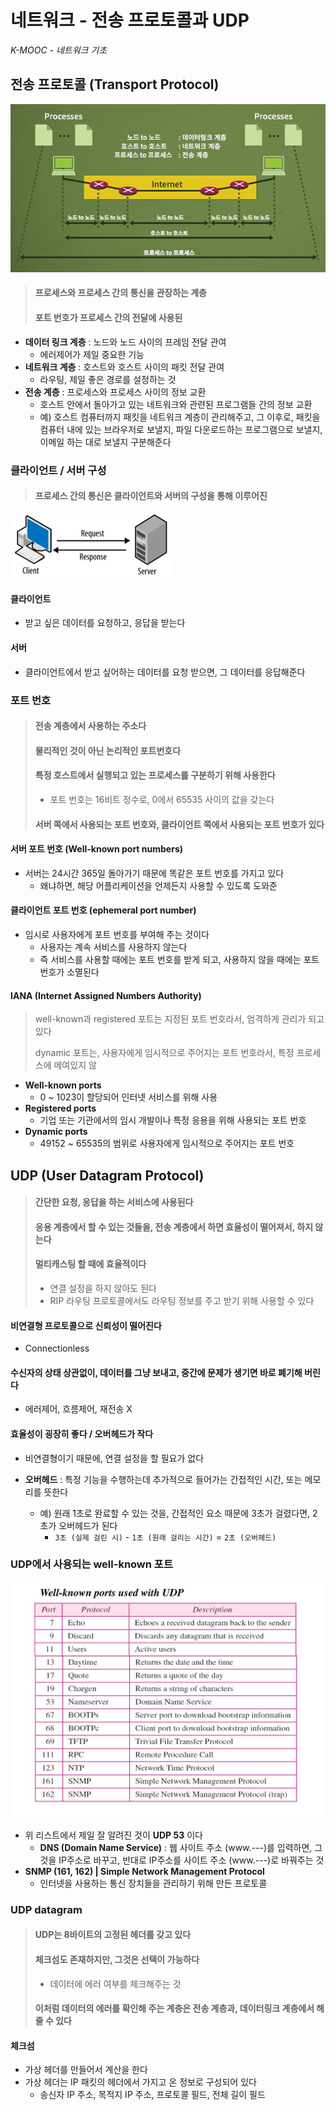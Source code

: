 # 네트워크 - 전송 프로토콜과 UDP

*K-MOOC - 네트워크 기초*



## 전송 프로토콜 (Transport Protocol)

<img src="19_네트워크_전송_프로토콜과_UDP.assets/image-20230201084501693.png" alt="image-20230201084501693" style="zoom: 80%;" />

> #### 프로세스와 프로세스 간의 통신을 관장하는 계층
>
> #### 포트 번호가 프로세스 간의 전달에 사용된

- **데이터 링크 계층** : 노드와 노드 사이의 프레임 전달 관여
  - 에러제어가 제일 중요한 기능
- **네트워크 계층** : 호스트와 호스트 사이의 패킷 전달 관여
  - 라우팅, 제일 좋은 경로를 설정하는 것
- **전송 계층** : 프로세스와 프로세스 사이의 정보 교환 
  - 호스트 안에서 돌아가고 있는 네트워크와 관련된 프로그램들 간의 정보 교환
  - 예) 호스트 컴퓨터까지 패킷을 네트워크 계층이 관리해주고, 그 이후로, 패킷을 컴퓨터 내에 있는 브라우저로 보낼지, 파일 다운로드하는 프로그램으로 보낼지, 이메일 하는 대로 보낼지 구분해준다



### 클라이언트 / 서버 구성

> #### 프로세스 간의 통신은 클라이언트와 서버의 구성을 통해 이루어진

<img src="19_네트워크_전송_프로토콜과_UDP.assets/transport.png" alt="transport" style="zoom: 25%;" />

#### 클라이언트

- 받고 싶은 데이터를 요청하고, 응답을 받는다

#### 서버

- 클라이언트에서 받고 싶어하는 데이터를 요청 받으면, 그 데이터를 응답해준다





### 포트 번호

> #### 전송 계층에서 사용하는 주소다
>
> #### 물리적인 것이 아닌 논리적인 포트번호다
>
> #### 특정 호스트에서 실행되고 있는 프로세스를 구분하기 위해 사용한다
>
> - 포트 번호는 16비트 정수로, 0에서 65535 사이의 값을 갖는다
>
> #### 서버 쪽에서 사용되는 포트 번호와, 클라이언트 쪽에서 사용되는 포트 번호가 있다



#### 서버 포트 번호 (Well-known port numbers)

- 서버는 24시간 365일 돌아가기 때문에 똑같은 포트 번호를 가지고 있다
  - 왜냐하면, 해당 어플리케이션을 언제든지 사용할 수 있도록 도와준



#### 클라이언트 포트 번호 (ephemeral port number)

- 임시로 사용자에게 포트 번호를 부여해 주는 것이다
  - 사용자는 계속 서비스를 사용하지 않는다
  - 즉 서비스를 사용할 때에는 포트 번호를 받게 되고, 사용하지 않을 때에는 포트 번호가 소멸된다



#### IANA (Internet Assigned Numbers Authority)

> well-known과 registered 포트는 지정된 포트 번호라서, 엄격하게 관리가 되고 있다
>
> dynamic 포트는, 사용자에게 임시적으로 주어지는 포트 번호라서, 특정 프로세스에 메여있지 않

- **Well-known ports**
  - 0 ~ 1023이 할당되어 인터넷 서비스를 위해 사용
- **Registered ports**
  - 기업 또는 기관에서의 임시 개발이나 특정 응용을 위해 사용되는 포트 번호
- **Dynamic ports**
  - 49152 ~ 65535의 범위로 사용자에게 임시적으로 주어지는 포트 번호



## UDP (User Datagram Protocol)

> #### 간단한 요청, 응답을 하는 서비스에 사용된다
>
> #### 응용 계층에서 할 수 있는 것들을, 전송 계층에서 하면 효율성이 떨어져서, 하지 않는다
>
> #### 멀티캐스팅 할 때에 효율적이다
>
> - 연결 설정을 하지 않아도 된다
> - RIP 라우팅 프로토콜에서도 라우팅 정보를 주고 받기 위해 사용할 수 있다



#### 비연결형 프로토콜으로 신뢰성이 떨어진다

- Connectionless



#### 수신자의 상태 상관없이, 데이터를 그냥 보내고, 중간에 문제가 생기면 바로 폐기해 버린다

- 에러제어, 흐름제어, 재전송 X



#### 효율성이 굉장히 좋다 / 오버헤드가 작다

- 비연결형이기 때문에, 연결 설정을 할 필요가 없다

- **오버헤드**  :  특정  기능을 수행하는데 추가적으로 들어가는 간접적인 시간, 또는 메모리를 뜻한다
  - 예) 원래 1초로 완료할 수 있는 것을, 간접적인 요소 때문에 3초가 걸렸다면, 2초가 오버헤드가 된다
    - `3초 (실제 걸린 시)` - `1초 (원래 걸리는 시간)` =  `2초 (오버헤드)`



### UDP에서 사용되는 well-known 포트

<img src="19_네트워크_전송_프로토콜과_UDP.assets/transport1.jpg" alt="transport1" style="zoom: 50%;" />

- 위 리스트에서 제일 잘 알려진 것이 **UDP 53** 이다
  - **DNS (Domain Name Service)**  :  웹 사이트 주소 (www.---)를 입력하면, 그것을 IP주소로 바꾸고, 반대로 IP주소를 사이트 주소 (www.---)로 바꿔주는 것
- **SNMP (161, 162)  |  Simple Network Management Protocol**
  - 인터넷을 사용하는 통신 장치들을 관리하기 위해 만든 프로토콜



### UDP datagram

> #### UDP는 8바이트의 고정된 헤더를 갖고 있다
>
> #### 체크섬도 존재하지만, 그것은 선택이 가능하다
>
> - 데이터에 에러 여부를 체크해주는 것
>
> #### 이처럼 데이터의 에러를 확인해 주는 계층은 전송 계층과, 데이터링크 계층에서 해줄 수 있다



#### 체크섬

- 가상 헤더를 만들어서 계산을 한다
- 가상 헤더는 IP 패킷의 헤더에서 가지고 온 정보로 구성되어 있다
  - 송신자 IP 주소, 목적지 IP 주소, 프로토콜 필드, 전체 길이 필드 













